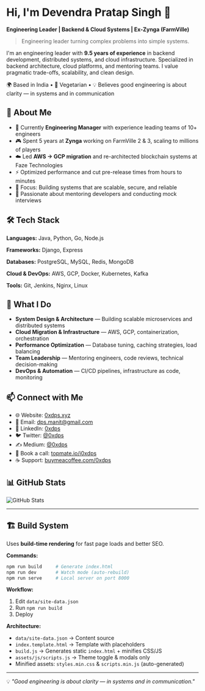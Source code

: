 # Hi, I'm Devendra Pratap Singh 👋

**Engineering Leader | Backend & Cloud Systems | Ex-Zynga (FarmVille)**

> Engineering leader turning complex problems into simple systems.

I'm an engineering leader with **9.5 years of experience** in backend development, distributed systems, and cloud infrastructure. Specialized in backend architecture, cloud platforms, and mentoring teams. I value pragmatic trade-offs, scalability, and clean design.

🌍 Based in India • 🌱 Vegetarian • 💡 Believes good engineering is about clarity — in systems and in communication

## 🚀 About Me

- 💼 Currently **Engineering Manager** with experience leading teams of 10+ engineers
- 🎮 Spent 5 years at **Zynga** working on FarmVille 2 & 3, scaling to millions of players
- ☁️ Led **AWS → GCP migration** and re-architected blockchain systems at Faze Technologies
- ⚡ Optimized performance and cut pre-release times from hours to minutes
- 🎯 Focus: Building systems that are scalable, secure, and reliable
- 📝 Passionate about mentoring developers and conducting mock interviews

## 🛠️ Tech Stack

**Languages:** Java, Python, Go, Node.js

**Frameworks:** Django, Express

**Databases:** PostgreSQL, MySQL, Redis, MongoDB

**Cloud & DevOps:** AWS, GCP, Docker, Kubernetes, Kafka

**Tools:** Git, Jenkins, Nginx, Linux

## 💼 What I Do

- **System Design & Architecture** — Building scalable microservices and distributed systems
- **Cloud Migration & Infrastructure** — AWS, GCP, containerization, orchestration
- **Performance Optimization** — Database tuning, caching strategies, load balancing
- **Team Leadership** — Mentoring engineers, code reviews, technical decision-making
- **DevOps & Automation** — CI/CD pipelines, infrastructure as code, monitoring

## 📫 Connect with Me

- 🌐 Website: [0xdps.xyz](https://0xdps.xyz)
- 📧 Email: dps.manit@gmail.com
- 💼 LinkedIn: [0xdps](https://linkedin.com/in/0xdps)
- 🐦 Twitter: [@0xdps](https://twitter.com/0xdps)
- ✍️ Medium: [@0xdps](https://medium.com/@0xdps)
- 📅 Book a call: [topmate.io/i0xdps](https://topmate.io/i0xdps)
- ☕ Support: [buymeacoffee.com/0xdps](https://buymeacoffee.com/0xdps)

## 📊 GitHub Stats

![GitHub Stats](https://github-readme-stats.vercel.app/api?username=0xdps&show_icons=true&theme=radical)

---

## 🏗️ Build System

Uses **build-time rendering** for fast page loads and better SEO.

**Commands:**
```bash
npm run build     # Generate index.html
npm run dev       # Watch mode (auto-rebuild)
npm run serve     # Local server on port 8000
```

**Workflow:**
1. Edit `data/site-data.json`
2. Run `npm run build`
3. Deploy

**Architecture:**
- `data/site-data.json` → Content source
- `index.template.html` → Template with placeholders
- `build.js` → Generates static `index.html` + minifies CSS/JS
- `assets/js/scripts.js` → Theme toggle & modals only
- Minified assets: `styles.min.css` & `scripts.min.js` (auto-generated)

---

💡 *"Good engineering is about clarity — in systems and in communication."*
